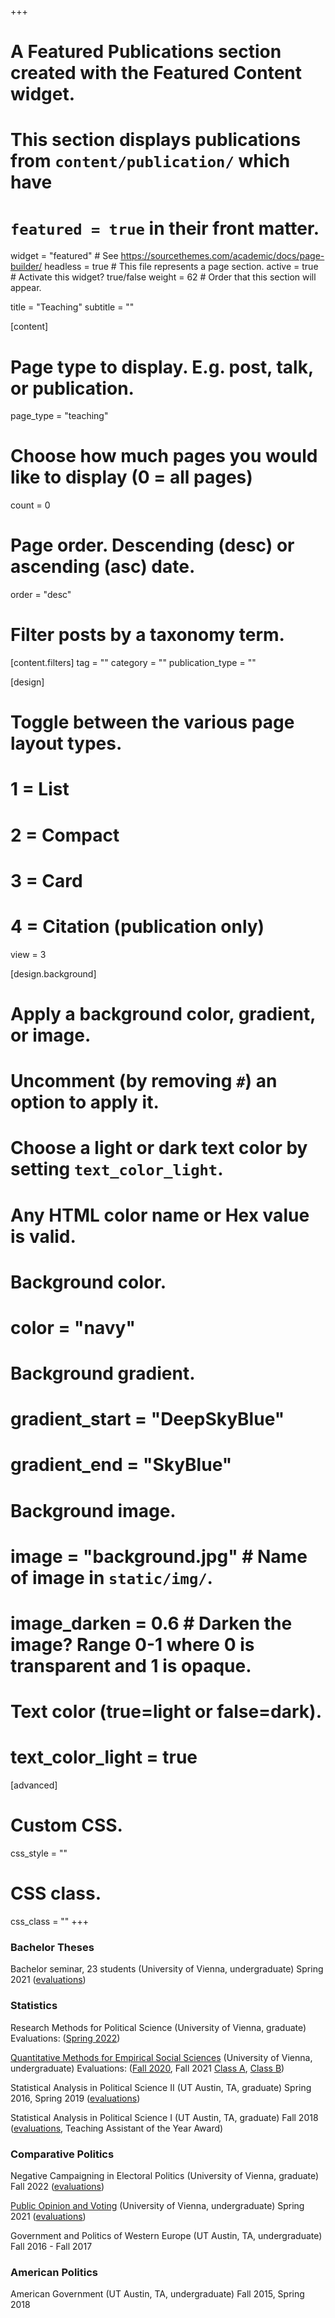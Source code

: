 +++
# A Featured Publications section created with the Featured Content widget.
# This section displays publications from `content/publication/` which have
# `featured = true` in their front matter.

widget = "featured"  # See https://sourcethemes.com/academic/docs/page-builder/
headless = true  # This file represents a page section.
active = true  # Activate this widget? true/false
weight = 62  # Order that this section will appear.

title = "Teaching"
subtitle = ""

[content]
  # Page type to display. E.g. post, talk, or publication.
  page_type = "teaching"

  # Choose how much pages you would like to display (0 = all pages)
  count = 0

  # Page order. Descending (desc) or ascending (asc) date.
  order = "desc"

  # Filter posts by a taxonomy term.
  [content.filters]
    tag = ""
    category = ""
    publication_type = ""

[design]
  # Toggle between the various page layout types.
  #   1 = List
  #   2 = Compact
  #   3 = Card
  #   4 = Citation (publication only)
  view = 3

[design.background]
  # Apply a background color, gradient, or image.
  #   Uncomment (by removing `#`) an option to apply it.
  #   Choose a light or dark text color by setting `text_color_light`.
  #   Any HTML color name or Hex value is valid.

  # Background color.
  # color = "navy"

  # Background gradient.
  # gradient_start = "DeepSkyBlue"
  # gradient_end = "SkyBlue"

  # Background image.
  # image = "background.jpg"  # Name of image in `static/img/`.
  # image_darken = 0.6  # Darken the image? Range 0-1 where 0 is transparent and 1 is opaque.

  # Text color (true=light or false=dark).
  # text_color_light = true  

[advanced]
 # Custom CSS.
 css_style = ""

 # CSS class.
 css_class = ""
+++

### Bachelor Theses
Bachelor seminar, 23 students (University of Vienna, undergraduate) Spring 2021 ([evaluations](/files/evals/bak18_eval_spring21.pdf))

### Statistics
Research Methods for Political Science (University of Vienna, graduate) Evaluations: ([Spring 2022](/files/evals/spring22_m2.pdf))

[Quantitative Methods for Empirical Social Sciences](/files/syllabus/bak42_syllabus.pdf) (University of Vienna, undergraduate) Evaluations: ([Fall 2020](/files/evals/fall20_quant.pdf), Fall 2021 [Class A](/files/evals/fall21_quant_1.pdf), [Class B](/files/evals/fall21_quant_2.pdf))

Statistical Analysis in Political Science II (UT Austin, TA, graduate) Spring 2016, Spring 2019 ([evaluations](/files/evals/spring19_stats2.png))

Statistical Analysis in Political Science I (UT Austin, TA, graduate) Fall 2018 ([evaluations](/files/evals/fall18_stats1.png), Teaching Assistant of the Year Award)

### Comparative Politics
Negative Campaigning in Electoral Politics (University of Vienna, graduate) Fall 2022  ([evaluations](/files/evals/spring22_m7.pdf))

[Public Opinion and Voting](/files/syllabus/bak13_public_opinion_syllabus.pdf) (University of Vienna, undergraduate) Spring 2021  ([evaluations](/files/evals/bak13_eval_spring21.pdf))

Government and Politics of Western Europe (UT Austin, TA, undergraduate) Fall 2016 - Fall 2017

### American Politics
American Government (UT Austin, TA, undergraduate) Fall 2015, Spring 2018
